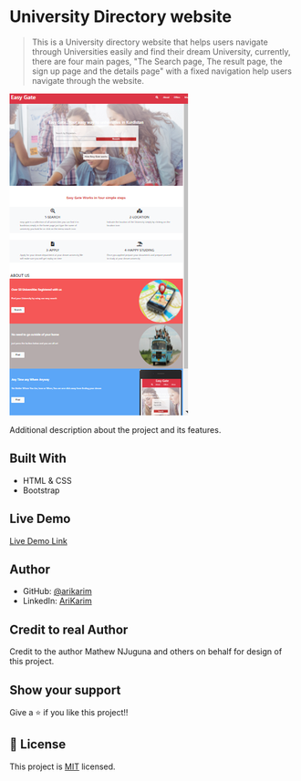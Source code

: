 # University Directory website

> This is a University directory website that helps users navigate through Universities easily and find their dream University,
currently, there are four main pages, "The Search page, The result page, the sign up page and the details page" with a fixed navigation help users navigate through the website.

![screenshot](assets/screen.png)

Additional description about the project and its features.

## Built With

- HTML & CSS
- Bootstrap

## Live Demo

[Live Demo Link]( https://arikarim.github.io/Capstone-Projectt-1/)

## Author

- GitHub: [@arikarim](https://github.com/arikarim)
- LinkedIn: [AriKarim](https://www.linkedin.com/in/ari-karim-523bb81b3)

## Credit to real Author
Credit to the author Mathew NJuguna and others on behalf for design of this project.

## Show your support

Give a ⭐️ if you like this project!!

## 📝 License

This project is [MIT](LICENSE) licensed.
